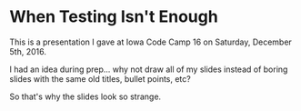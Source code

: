 # When Testing Isn't Enough

This is a presentation I gave at Iowa Code Camp 16 on Saturday, December 5th, 2016.

I had an idea during prep... why not draw all of my slides instead of boring slides with the same old titles, bullet points, etc?

So that's why the slides look so strange.
